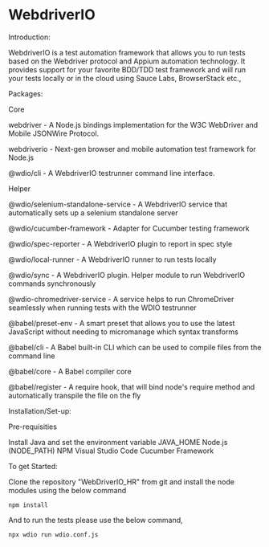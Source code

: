 # WebdriverIO

Introduction:

WebdriverIO is a test automation framework that allows you to run tests based on the Webdriver protocol and Appium automation technology. It provides support for your favorite BDD/TDD test framework and will run your tests locally or in the cloud using Sauce Labs, BrowserStack etc.,

Packages:

Core

webdriver - A Node.js bindings implementation for the W3C WebDriver and Mobile JSONWire Protocol.

webdriverio - Next-gen browser and mobile automation test framework for Node.js

@wdio/cli - A WebdriverIO testrunner command line interface.

Helper

@wdio/selenium-standalone-service - A WebdriverIO service that automatically sets up a selenium standalone server

@wdio/cucumber-framework - Adapter for Cucumber testing framework

@wdio/spec-reporter - A WebdriverIO plugin to report in spec style

@wdio/local-runner - A WebdriverIO runner to run tests locally

@wdio/sync - A WebdriverIO plugin. Helper module to run WebdriverIO commands synchronously

@wdio-chromedriver-service - A service helps to run ChromeDriver seamlessly when running tests with the WDIO testrunner

@babel/preset-env - A smart preset that allows you to use the latest JavaScript without needing to micromanage which syntax transforms

@babel/cli - A Babel built-in CLI which can be used to compile files from the command line

@babel/core - A Babel compiler core

@babel/register - A require hook, that will bind node's require method and automatically transpile the file on the fly

Installation/Set-up:

Pre-requisities

Install Java and set the environment variable JAVA_HOME
Node.js (NODE_PATH)
NPM
Visual Studio Code
Cucumber Framework

To get Started:

Clone the repository "WebDriverIO_HR" from git and install the node modules using the below command

    npm install

And to run the tests please use the below command,

    npx wdio run wdio.conf.js
